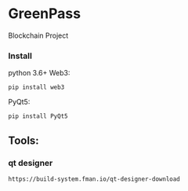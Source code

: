 # GreenPass
Blockchain Project

### Install
python 3.6+
Web3:
```
pip install web3
```
PyQt5:
```
pip install PyQt5
```
## Tools:
### qt designer
```
https://build-system.fman.io/qt-designer-download
```